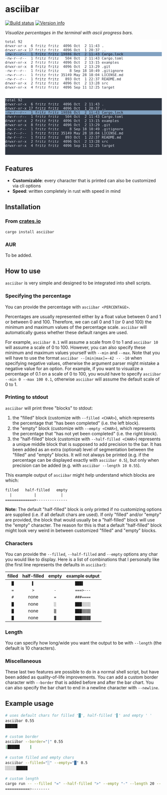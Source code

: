 # asciibar

[![Build status](https://github.com/fritzrehde/asciibar/actions/workflows/ci.yml/badge.svg)](https://github.com/fritzrehde/asciibar/actions)
[![Version info](https://img.shields.io/crates/v/asciibar)](https://crates.io/crates/asciibar)

*Visualize percentages in the terminal with ascii progress bars.*

![screenshot](https://raw.githubusercontent.com/fritzrehde/i/master/watchbind/screenshot-light.png#gh-light-mode-only)
![screenshot](https://raw.githubusercontent.com/fritzrehde/i/master/watchbind/screenshot-dark.png#gh-dark-mode-only)

## Features

- **Customizable**: every character that is printed can also be customized via cli options
- **Speed**: written completely in rust with speed in mind


## Installation

### From [crates.io](https://crates.io/crates/asciibar)

```shell
cargo install asciibar
```

### AUR

To be added.


## How to use

`asciibar` is very simple and designed to be integrated into shell scripts.

### Specifying the percentage

You can provide the percentage with `asciibar <PERCENTAGE>`.

Percentages are usually represented either by a float value between 0 and 1 or between 0 and 100.
Therefore, we can call 0 and 1 (or 0 and 100) the minimum and maximum values of the percentage scale.
`asciibar` will automatically guess whether these default ranges are used.

For example, `asciibar 0.1` will assume a scale from 0 to 1 and `asciibar 10` will assume a scale of 0 to 100.
However, you can also specify these minimum and maximum values yourself with `--min` and `--max`.
Note that you will have to use the format `asciibar --[min|max]=-42 -- -10` when specifying negative values, otherwise the argument parser might mistake a negative value for an option.
For example, if you want to visualize a percentage of 0.1 on a scale of 0 to 100, you would have to specify `asciibar --min 0 --max 100 0.1`, otherwise `asciibar` will assume the default scale of 0 to 1.

### Printing to stdout

`asciibar` will print three "blocks" to stdout:
1. the "filled" block (customize with `--filled <CHAR>`), which represents the percentage that "has been completed" (i.e. the left block).
1. the "empty" block (customize with `--empty <CHAR>`), which represents the percentage that "has not yet been completed" (i.e. the right block).
1. the "half-filled" block (customize with `--half-filled <CHAR>`) represents a unique middle block that is supposed to add precision to the bar. It has been added as an extra (optional) level of segmentation between the "filled" and "empty" blocks. It will not always be printed (e.g. if the percentage can be displayed exactly with `asciibar 0.5`), but only when precision can be added (e.g. with `asciibar --length 10 0.55`).

This example output of `asciibar` might help understand which blocks are which:
```
filled   half-filled   empty
  |          |           |
=============>--------------
```

**Note:**
The default "half-filled" block is only printed if no customizing options are supplied (i.e. if all default chars are used).
If only "filled" and/or "empty" are provided, the block that would usually be a "half-filled" block will use the "empty" character.
The reason for this is that a default "half-filled" block might look very weird in between customized "filled" and "empty" blocks.


### Characters

You can provide the `--filled`, `--half-filled` and `--empty` options any char you would like to display.
Here is a list of combinations that I personally like (the first line represents the defaults in `asciibar`):

filled | half-filled | empty | example output
:-: | :-: | :-: | :-:
`█` | `▌` | ` ` | `███▌   `
`=` | `>` | `-` | `===>---`
`#` | none | `=` | `###====`
`█` | none | `░` | `███░░░░`
`█` | none | `▒` | `███▒▒▒▒`
`█` | none | `▓` | `███▓▓▓▓`

### Length

You can specify how long/wide you want the output to be with `--length` (the default is 10 characters).

### Miscellaneous

These last two features are possible to do in a normal shell script, but have been added as quality-of-life improvements.
You can add a custom border character with `--border` that is added before and after the bar chart.
You can also specify the bar chart to end in a newline character with `--newline`.


## Example usage
```sh
# uses default chars for filled '█', half-filled '▌' and empty ' '
asciibar 0.55
█████▌    

# custom border
asciibar --border="|" 0.55
|█████▌    |

# custom filled and empty chars
asciibar --filled="░" --empty="█" 0.5
░░░░░█████

# custom length
cargo run -- --filled "=" --half-filled ">" --empty "-" --length 20 -- 0.58
===========>--------
```

